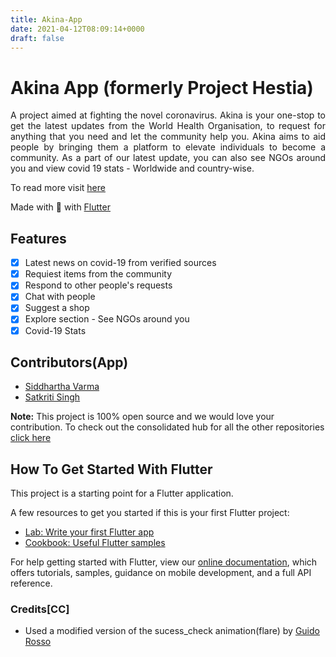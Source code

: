 ```yaml
---
title: Akina-App
date: 2021-04-12T08:09:14+0000
draft: false
---
```

# Akina App (formerly Project Hestia)
<div align="justify">
A project aimed at fighting the novel coronavirus. Akina is your one-stop to get the latest updates from the World Health Organisation, to request for anything that you need and let the community help you. Akina aims to aid people by bringing them a platform to elevate individuals to become a community. As a part of our latest update, you can also see NGOs around you and view covid 19 stats - Worldwide and country-wise.
</div>

To read more visit [here](https://akina.dscvit.com)

Made with 💙 with [Flutter](https://flutter.dev/)

## Features
- [x] Latest news on covid-19 from verified sources
- [x] Requiest items from the community
- [x] Respond to other people's requests
- [x] Chat with people
- [x] Suggest a shop
- [x] Explore section - See NGOs around you
- [x] Covid-19 Stats

## Contributors(App)
- [Siddhartha Varma](https://github.com/BRO3886)
- [Satkriti Singh](https://github.com/Satkriti-Singh/)

**Note:** This project is 100% open source and we would love your contribution. To check out the consolidated hub for all the other repositories [click here](https://github.com/GDGVIT/akina)

## How To Get Started With Flutter

This project is a starting point for a Flutter application.

A few resources to get you started if this is your first Flutter project:

- [Lab: Write your first Flutter app](https://flutter.dev/docs/get-started/codelab)
- [Cookbook: Useful Flutter samples](https://flutter.dev/docs/cookbook)

For help getting started with Flutter, view our
[online documentation](https://flutter.dev/docs), which offers tutorials,
samples, guidance on mobile development, and a full API reference.

### Credits[CC]
- Used a modified version of the sucess_check animation(flare) by [Guido Rosso](https://rive.app/a/pollux/files/recent/all)
